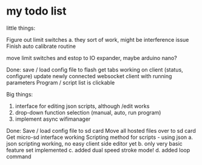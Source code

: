 # my todo list

little things:

Figure out limit switches
    a. they sort of work, might be interference issue
Finish auto calibrate routine

move limit switches and estop to IO expander, maybe arduino nano?


Done:
save / load config file to flash
get tabs working on client (status, configure)
update newly connected websocket client with running parameters
Program / script list is clickable


Big things:

1. interface for editing json scripts, although /edit works
2. drop-down function selection (manual, auto, run program)
3. implement async wifimanager

Done:
Save / load config file to sd card
Move all hosted files over to sd card
Get micro-sd interface working
Scripting method for scripts - using json
    a. json scripting working, no easy client side editor yet
    b. only very basic feature set implemented
    c. added dual speed stroke mode!
    d. added loop command
